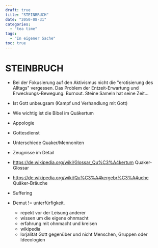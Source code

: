 ```yaml
---
draft: true
title: "STEINBRUCH"
date: "2050-08-31"
categories:
  - "tea time"
tags:
  - "In eigener Sache"
toc: true
---
```


# STEINBRUCH

* Bei der Fokusierung auf den Aktivismus nicht die "erotisierung des Alltags" vergessen. Das Problem der Entzeit-Erwartung und Erweckungs-Bewegung. Burnout. Steine Sameln hat seine Zeit...
* Ist Gott unbeugsam (Kampf und Verhandlung mit Gott)
* Wie wichtig ist die Bibel im Quäkertum
* Appologie
* Gottesdienst
* Unterschiede Quaker/Mennoniten
* Zeugnisse im Detail
* https://de.wikipedia.org/wiki/Glossar_Qu%C3%A4kertum Quaker-Glossar
* https://de.wikipedia.org/wiki/Qu%C3%A4kergebr%C3%A4uche Quäker-Bräuche

* Suffering
* Demut != unterfürfigkeit.
  * repekt vor der Leisung anderer
  * wissen um die eigene ohnmacht
  * erfahrung mit ohnmacht und kreisen
  * wikipedia
  * lorjalität Gott gegenüber und nicht Menschen, Gruppen oder Ideeologien